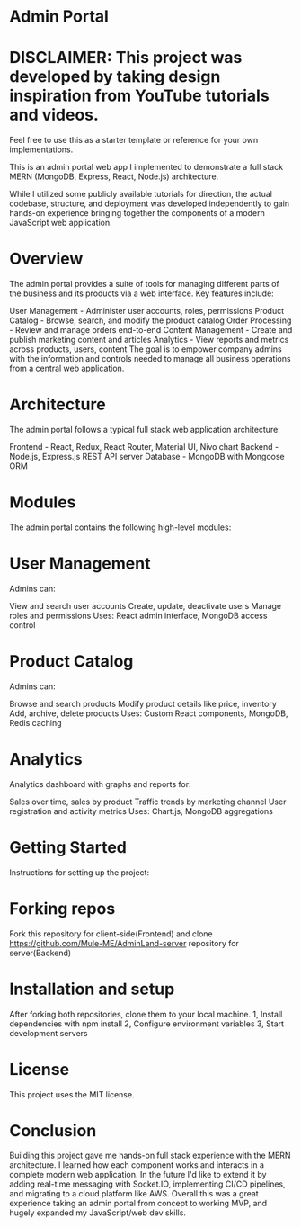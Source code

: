 # Admin Portal
# DISCLAIMER: This project was developed by taking design inspiration from YouTube tutorials and videos. 
Feel free to use this as a starter template or reference for your own implementations.

This is an admin portal web app I implemented to demonstrate a full stack MERN (MongoDB, Express, React, Node.js) architecture.

While I utilized some publicly available tutorials for direction, the actual codebase, structure, and deployment was developed independently to gain hands-on experience bringing together the components of a modern JavaScript web application.
# Overview
The admin portal provides a suite of tools for managing different parts of the business and its products via a web interface. Key features include:

User Management - Administer user accounts, roles, permissions
Product Catalog - Browse, search, and modify the product catalog
Order Processing - Review and manage orders end-to-end
Content Management - Create and publish marketing content and articles
Analytics - View reports and metrics across products, users, content
The goal is to empower company admins with the information and controls needed to manage all business operations from a central web application.

# Architecture
The admin portal follows a typical full stack web application architecture:

 Frontend - React, Redux, React Router, Material UI, Nivo chart
 Backend - Node.js, Express.js REST API server
 Database - MongoDB with Mongoose ORM



# Modules
The admin portal contains the following high-level modules:

# User Management
Admins can:

View and search user accounts
Create, update, deactivate users
Manage roles and permissions
Uses: React admin interface, MongoDB access control

# Product Catalog
Admins can:

Browse and search products
Modify product details like price, inventory
Add, archive, delete products
Uses: Custom React components, MongoDB, Redis caching


# Analytics
Analytics dashboard with graphs and reports for:

Sales over time, sales by product
Traffic trends by marketing channel
User registration and activity metrics
Uses: Chart.js, MongoDB aggregations

# Getting Started
Instructions for setting up the project:

# Forking repos
Fork this repository for client-side(Frontend) and clone
https://github.com/Mule-ME/AdminLand-server repository for server(Backend)

# Installation and setup
After forking both repositories, clone them to your local machine.
1, Install dependencies with npm install
2, Configure environment variables
3, Start development servers

# License
This project uses the MIT license.

# Conclusion
Building this project gave me hands-on full stack experience with the MERN architecture. I learned how each component works and interacts in a complete modern web application.
In the future I'd like to extend it by adding real-time messaging with Socket.IO, implementing CI/CD pipelines, and migrating to a cloud platform like AWS.
Overall this was a great experience taking an admin portal from concept to working MVP, and hugely expanded my JavaScript/web dev skills.

